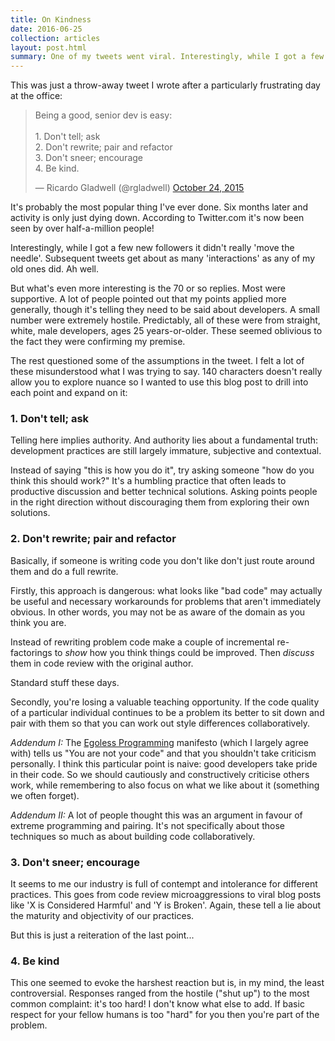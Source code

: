 ```yaml
---
title: On Kindness
date: 2016-06-25
collection: articles
layout: post.html
summary: One of my tweets went viral. Interestingly, while I got a few new followers it didn't really 'move the needle'. But what's even more interesting is the 70 or so replies. Most were supportive. The rest questioned some of the assumptions in the tweet. I felt a lot of these though misunderstood what I was trying to saying. 140 characters doesn't really allow you to explore nuance so I wanted to use this blog post to drill into each point and expand on it...
---
```

This was just a throw-away tweet I wrote after a particularly frustrating day at the office:

<blockquote class="twitter-tweet" data-lang="en"><p lang="en" dir="ltr">Being a good, senior dev is easy:<br><br>1. Don&#39;t tell; ask<br>2. Don&#39;t rewrite; pair and refactor<br>3. Don&#39;t sneer; encourage<br>4. Be kind.</p>&mdash; Ricardo Gladwell (@rgladwell) <a href="https://twitter.com/rgladwell/status/657995795891900416">October 24, 2015</a></blockquote>
<script async src="//platform.twitter.com/widgets.js" charset="utf-8"></script>

It's probably the most popular thing I've ever done. Six months later and activity is only just dying down. According to Twitter.com it's now been seen by over half-a-million people!

Interestingly, while I got a few new followers it didn't really 'move the needle'. Subsequent tweets get about as many 'interactions' as any of my old ones did. Ah well.

But what's even more interesting is the 70 or so replies. Most were supportive. A lot of people pointed out that my points applied more generally, though it's telling they need to be said about developers. A small number were extremely hostile. Predictably, all of these were from straight, white, male developers, ages 25 years-or-older. These seemed oblivious to the fact they were confirming my premise.

The rest questioned some of the assumptions in the tweet. I felt a lot of these misunderstood what I was trying to say. 140 characters doesn't really allow you to explore nuance so I wanted to use this blog post to drill into each point and expand on it:

### 1. Don't tell; ask

Telling here implies authority. And authority lies about a fundamental truth: development practices are still largely immature, subjective and contextual. 

Instead of saying "this is how you do it", try asking someone "how do you think this should work?" It's a humbling practice that often leads to productive discussion and better technical solutions. Asking points people in the right direction without discouraging them from exploring their own solutions.

### 2. Don't rewrite; pair and refactor

Basically, if someone is writing code you don't like don't just route around them and do a full rewrite.

Firstly, this approach is dangerous: what looks like "bad code" may actually be useful and necessary workarounds for problems that aren't immediately obvious. In other words, you may not be as aware of the domain as you think you are.

Instead of rewriting problem code make a couple of incremental re-factorings to *show* how you think things could be improved. Then *discuss* them in code review with the original author.

Standard stuff these days.

Secondly, you're losing a valuable teaching opportunity. If the code quality of a particular individual continues to be a problem its better to sit down and pair with them so that you can work out style differences collaboratively.

*Addendum I:* The [Egoless Programming](http://blog.codinghorror.com/the-ten-commandments-of-egoless-programming/) manifesto (which I largely agree with) tells us "You are not your code" and that you shouldn't take criticism personally. I think this particular point is naive: good developers take pride in their code. So we should cautiously and constructively criticise others work, while remembering to also focus on what we like about it (something we often forget).

*Addendum II:* A lot of people thought this was an argument in favour of extreme programming and pairing. It's not specifically about those techniques so much as about building code collaboratively.

### 3. Don't sneer; encourage

It seems to me our industry is full of contempt and intolerance for different practices. This goes from code review microaggressions to viral blog posts like 'X is Considered Harmful' and 'Y is Broken'. Again, these tell a lie about the maturity and objectivity of our practices.

But this is just a reiteration of the last point...

### 4. Be kind

This one seemed to evoke the harshest reaction but is, in my mind, the least controversial. Responses ranged from the hostile ("shut up") to the most common complaint: it's too hard! I don't know what else to add. If basic respect for your fellow humans is too "hard" for you then you're part of the problem.
